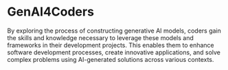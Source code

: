 # GenAI4Coders

By exploring the process of constructing generative AI models, coders gain the skills and knowledge necessary to leverage these models and frameworks in their development projects. This enables them to enhance software development processes, create innovative applications, and solve complex problems using AI-generated solutions across various contexts.
